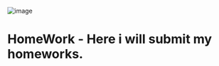 ![image](https://user-images.githubusercontent.com/96775864/170206905-74891813-ef50-46fd-997f-cbef725eee19.png)
 # HomeWork - Here i will submit my homeworks.
